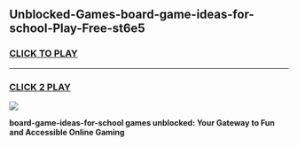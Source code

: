 
## Unblocked-Games-board-game-ideas-for-school-Play-Free-st6e5
<h3>
<a href="https://premium76.site?title=board-game-ideas-for-school&ref=17A">CLICK TO PLAY</a></h3>
<hr>

<h3>
<a href="https://premium76.site?title=board-game-ideas-for-school&ref=17A">CLICK 2 PLAY</a>
  
</h3>

<a href="https://premium76.site?title=board-game-ideas-for-school&ref=17A"><img src="https://clearcache.store/games.png"></a>


**board-game-ideas-for-school games unblocked: Your Gateway to Fun and Accessible Online Gaming**
